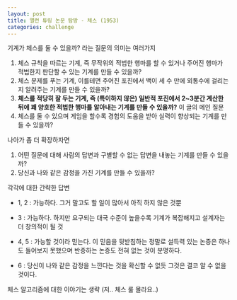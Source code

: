 ```yaml
---
layout: post
title: 앨런 튜링 논문 탐방 - 체스 (1953)
categories: challenge
---
```


기계가 체스를 둘 수 있을까? 라는 질문의 의미는 여러가지

1. 체스 규칙을 따르는 기계, 즉 무작위의 적법한 행마를 할 수 있거나 주어진 행마가 적법한지 판단할 수 있는 기계를 만들 수 있을까? 
2. 체스 문제를 푸는 기계, 이를테면 주어진 포진에서 백이 세 수 만에 외통수에 걸리는지 알려주는 기계를 만들 수 있을까?
3. **체스를 적당히 잘 두는 기계, 즉 (특이하지 않은) 일반적 포진에서 2~3분간 계산한 뒤에 꽤 양호한 적법한 행마를 알아내는 기계를 만들 수 있을까?** 이 글의 메인 질문
4. 체스를 둘 수 있으며 게임을 할수록 경험의 도움을 받아 실력이 향상되는 기계를 만들 수 있을까?

나아가 좀 더 확장하자면

1. 어떤 질문에 대해 사람의 답변과 구별할 수 없는 답변을 내놓는 기계를 만들 수 있을까?
2. 당신과 나와 같은 감정을 가진 기계를 만들 수 있을까?

각각에 대한 간략한 답변

- 1, 2 : 가능하다. 그거 말고도 할 일이 많아서 아직 하지 않은 것뿐

- 3 : 가능하다. 하지만 요구되는 대국 수준이 높을수록 기계가 복잡해지고 설계자는 더 창의적이 될 것

- 4, 5 : 가능할 것이라 믿는다. 이 믿음을 뒷받침하는 정말로 설득력 있는 논증은 하나도 들어보지 못했으며 반증하는 논증도 전혀 없는 것이 분명하다.

- 6 : 당신이 나와 같은 감정을 느낀다는 것을 확신할 수 없듯 그것은 결코 알 수 없을 것이다. 

체스 알고리즘에 대한 이야기는 생략 (저.. 체스 룰 몰라요..)